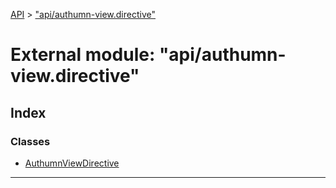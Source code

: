[API](../README.md) > ["api/authumn-view.directive"](../modules/_api_authumn_view_directive_.md)

# External module: "api/authumn-view.directive"

## Index

### Classes

* [AuthumnViewDirective](../classes/_api_authumn_view_directive_.authumnviewdirective.md)

---

